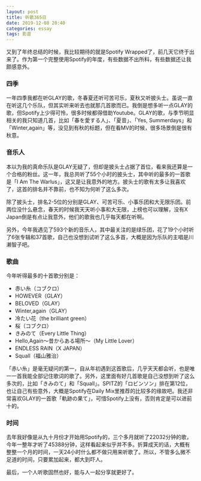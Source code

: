 ```yaml
---
layout: post
title: 听歌365日
date: 2019-12-08 20:40
categories: essay
tags: 影音
---
```


又到了年终总结的时候，我比较期待的就是Spotify Wrapped了，前几天它终于出来了。作为第一个完整使用Spotify的年度，有些数据不出所料，有些数据还让我颇感意外。

### 四季

一年四季我都在听GLAY的歌，冬春夏还听可苦可乐，夏秋又听披头士。虽说一直在听这几个乐队，但其实听来听去也就那几首歌而已。我倒是想多听一点GLAY的歌，但Spotify上少得可怜，很多时候都得借助Youtube。GLAY的歌，与季节明显相关的我只知道几首，比如「春を愛する人」、「夏音」、「Yes, Summerdays」和「Winter,again」等，没见到有秋的标题，但在看MV的时候，很多场景倒是很有秋意。

### 音乐人

本以为我的真命乐队是GLAY无疑了，但却是披头士占据了首位，看来我还算是一个合格的粉丝。这一年，我总共听了55个小时的披头士，其中听的最多的一首歌是「I Am The Warlus」，这又是让我意外的地方。披头士的歌有太多让我喜欢了，这首的排名并不靠前，也不知为何听了这么多次。

除了披头士，排名2-5位的分别是GLAY、可苦可乐、小事乐团和大无限乐团。前两位没什么悬念，春天的时候我天天听小事和大无限，上榜也可以理解，没有X Japan倒是有点让我意外，他们的歌我也几乎每天都在听啊。

另外，今年我遇见了593个新的音乐人，其中最关注的是绿乐团，花了19个小时听了6张专辑和37首歌，自己也没想到试听了这么多首，大概是因为乐队的主唱是川濑智子吧。

### 歌曲

今年听得最多的十首歌分别是：

- 赤い糸（コブクロ）
- HOWEVER（GLAY）
- BELOVED（GLAY）
- Winter,again（GLAY）
- 冷たい花（the brilliant green）
- 桜（コブクロ）
- きみのて（Every Little Thing）
- Hello,Again〜昔からある場所〜（My Little Lover）
- ENDLESS RAIN（X JAPAN）
- Squall（福山雅治）

「赤い糸」是毫无疑问的第一，自从年初遇到这首歌后，几乎天天都会听，也是唯一一首我能全部记住歌词的歌了。另外，这里面有好几首歌是自己没想到听了这么多次的，比如「きみのて」和「Squall」。SPITZ的「ロビンソン」排在第12位，也让自己有些意外，大概是Spotify在Daily Mix里推荐的比较多的缘故吧。我还非常喜欢GLAY的一首歌「軌跡の果て」，可惜Spotify上没有，否则肯定是可以进前十的。

### 时间

去年我好像是从九十月份才开始用Spotify的，三个多月就听了22032分钟的歌，今年一整年才听了45388分钟，这样看起来似乎并不多。折算成天的话，大概有整整一个月的时间，一天24小时什么都不做只用来听歌了。所以，不管多么微不足道的时间，只要累加起来，都大到吓人。

最后，一个人听歌固然也好，能与人一起分享就更好了。